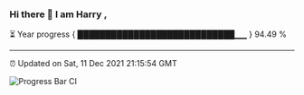 ### Hi there 👋 I am Harry , 

⏳ Year progress { ████████████████████████████▁▁ } 94.49 %

---

⏰ Updated on Sat, 11 Dec 2021 21:15:54 GMT

![Progress Bar CI](https://github.com/duykhang68/duykhang68/workflows/Progress%20Bar%20CI/badge.svg)
